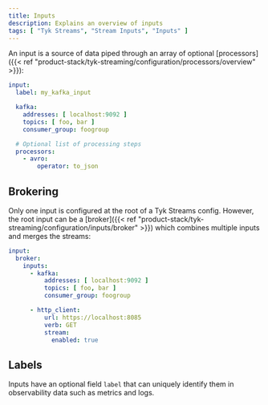 ```yaml
---
title: Inputs
description: Explains an overview of inputs
tags: [ "Tyk Streams", "Stream Inputs", "Inputs" ]
---
```


An input is a source of data piped through an array of optional [processors]({{< ref "product-stack/tyk-streaming/configuration/processors/overview" >}}):

```yaml
input:
  label: my_kafka_input

  kafka:
    addresses: [ localhost:9092 ]
    topics: [ foo, bar ]
    consumer_group: foogroup

  # Optional list of processing steps
  processors:
    - avro:
        operator: to_json 
```

## Brokering

Only one input is configured at the root of a Tyk Streams config. However, the root input can be a [broker]({{< ref "product-stack/tyk-streaming/configuration/inputs/broker" >}}) which combines multiple inputs and merges the streams:

```yaml
input:
  broker:
    inputs:
      - kafka:
          addresses: [ localhost:9092 ]
          topics: [ foo, bar ]
          consumer_group: foogroup

      - http_client:
          url: https://localhost:8085
          verb: GET
          stream:
            enabled: true
```

## Labels

Inputs have an optional field `label` that can uniquely identify them in observability data such as metrics and logs.

<!-- TODO

When know if Tyk Streams will support metrics then link to metrics

Inputs have an optional field `label` that can uniquely identify them in observability data such as metrics and logs. This can be useful when running configs with multiple inputs, otherwise their metrics labels will be generated based on their composition. For more information check out the [metrics documentation][metrics.about].

-->

